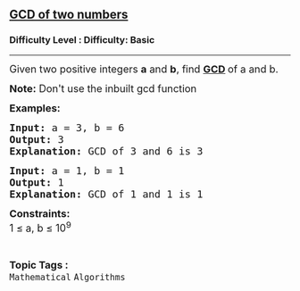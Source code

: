 <h2><a href="https://www.geeksforgeeks.org/problems/gcd-of-two-numbers3459/1">GCD of two numbers</a></h2><h3>Difficulty Level : Difficulty: Basic</h3><hr><div class="problems_problem_content__Xm_eO" bis_skin_checked="1"><p><span style="font-size: 18px;">Given two positive integers <strong>a</strong> and <strong>b</strong>, find <strong><a href="https://www.geeksforgeeks.org/greatest-common-divisor-gcd/">GCD</a> </strong>of a and b.</span></p>
<p><span style="font-size: 18px;"><strong>Note:</strong> Don't use the inbuilt gcd function</span></p>
<p><span style="font-size: 18px;"><strong>Examples:</strong></span></p>
<pre><span style="font-size: 18px;"><strong>Input:</strong> a = 3, b = 6
<strong>Output:</strong> 3
<strong>Explanation:</strong> GCD of 3 and 6 is 3</span></pre>
<pre><span style="font-size: 18px;"><strong>Input:</strong> a = 1, b = 1
<strong>Output:</strong> 1
<strong>Explanation:</strong> GCD of 1 and 1 is 1</span></pre>
<p><span style="font-size: 18px;"><strong>Constraints:</strong><br>1 ≤ a, b ≤ 10<sup>9</sup></span></p></div><br><p><span style=font-size:18px><strong>Topic Tags : </strong><br><code>Mathematical</code>&nbsp;<code>Algorithms</code>&nbsp;